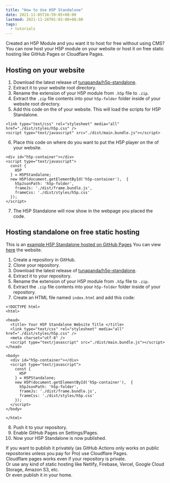 ```yaml
---
title: "How to Use H5P Standalone"
date: 2021-11-05T16:59:05+08:00
lastmod: 2021-11-26T01:03:00+08:00
tags:
  - tutorials
---
```

Created an H5P Module and you want it to host for free without using CMS?\
You can now host your H5P module on your website or host it on free static hosting like GitHub Pages or Cloudflare Pages.

## Hosting on your website
1. Download the latest release of [tunapanda/h5p-standalone](https://github.com/tunapanda/h5p-standalone/releases).
2. Extract it to your website root directory.
3. Rename the extension of your H5P module from `.h5p` file to `.zip`.
4. Extract the `.zip` file contents into your `h5p-folder` folder inside of your website root directory.
5. Add this code on the <head> of your website. This will load the scripts for H5P Standalone.
```
<link type="text/css" rel="stylesheet" media="all" href="./dist/styles/h5p.css" />
<script type="text/javascript" src="./dist/main.bundle.js"></script>
```
6. Place this code on where do you want to put the H5P player on the <body> of your website.
```
<div id="h5p-container"></div>
<script type="text/javascript">
  const {
    H5P
  } = H5PStandalone;
  new H5P(document.getElementById('h5p-container'),  {
    h5pJsonPath: 'h5p-folder',
    frameJs: './dist/frame.bundle.js',
    frameCss: './dist/styles/h5p.css'
  });
</script>
```
7. The H5P Standalone will now show in the webpage you placed the code.

## Hosting standalone on free static hosting
This is an [example H5P Standalone hosted on GitHub Pages](https://github.com/AnimMouse/h5p-standalone-gh-pages-example)
You can view [here](https://h5p-standalone.114913.xyz) the website.

1. Create a repository in GitHub.
2. Clone your repository.
3. Download the latest release of [tunapanda/h5p-standalone](https://github.com/tunapanda/h5p-standalone/releases).
4. Extract it to your repository.
5. Rename the extension of your H5P module from `.h5p` file to `.zip`.
6. Extract the `.zip` file contents into your `h5p-folder` folder inside of your repository.
7. Create an HTML file named `index.html` and add this code:
```
<!DOCTYPE html>
<html>

<head>
  <title> Your H5P Standalone Website Title </title>
  <link type="text/css" rel="stylesheet" media="all" href="./dist/styles/h5p.css" />
  <meta charset="utf-8" />
  <script type="text/javascript" src="./dist/main.bundle.js"></script>
</head>

<body>
  <div id="h5p-container"></div>
  <script type="text/javascript">
    const {
      H5P
    } = H5PStandalone;
    new H5P(document.getElementById('h5p-container'),  {
      h5pJsonPath: 'h5p-folder',
      frameJs: './dist/frame.bundle.js',
      frameCss: './dist/styles/h5p.css'
    });
  </script>
</body>

</html>
```
8. Push it to your repository.
9. Enable GitHub Pages on Settings/Pages.
10. Now your H5P Standalone is now published.

If you want to publish it privately (as GitHub Actions only works on public repositories unless you pay for Pro) use Cloudflare Pages.\
Cloudflare pages works even if your repository is private.\
Or use any kind of static hosting like Netlify, Firebase, Vercel, Google Cloud Storage, Amazon S3, etc.\
Or even publish it in your home.